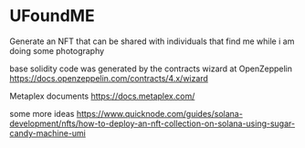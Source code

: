 # UFoundME
Generate an NFT that can be shared with individuals that find me while i am doing some photography

base solidity code was generated by the contracts wizard at OpenZeppelin
https://docs.openzeppelin.com/contracts/4.x/wizard

Metaplex documents
https://docs.metaplex.com/

some more ideas
https://www.quicknode.com/guides/solana-development/nfts/how-to-deploy-an-nft-collection-on-solana-using-sugar-candy-machine-umi